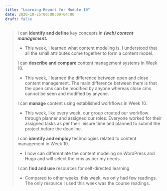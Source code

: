 ```yaml
---
title: "Learning Report for Module 10"
date: 2020-10-25T00:00:00-04:00
draft: false
---
```

 > 
 >  I can **identify and define** key concepts in ***(web) content management.*** 
 > * This week, I learned what content modeling is. I understood that all the small attributes come together to form a content model.
 >
 >  I can **describe and compare** content management systems in Week 10. 
 > * This week, I learned the difference between open and close content management. The main difference between them is that the open cms can be modified by anyone whereas close cms cannot be seen and modified by anyone.
 >
 > I can **manage** content using established workflows in Week 10. 
 > * This week, like every week, our group created our workflow through planner and assigned our roles. Everyone worked for their assigned tasks as per their leisure time and planned to submit the project before the deadline.
 >
 > I can **identify and employ** technologies related to content management in Week 10.
 > * I now can differentiate the content modeling on WordPress and Hugo and will select the cms as per my needs. 
 >
 >  I can **find and use** resources for self-directed learning. 
 > * Compared to other weeks, this week, we only had few readings. The only resource I used this week was the course readings.
